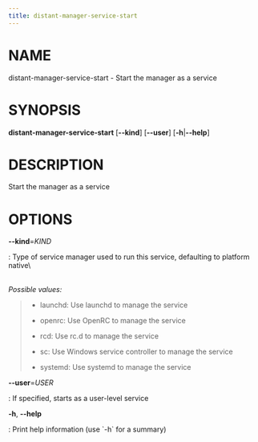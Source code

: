 ```yaml
---
title: distant-manager-service-start
---
```


# NAME

distant-manager-service-start - Start the manager as a service

# SYNOPSIS

**distant-manager-service-start** \[**\--kind**\] \[**\--user**\]
\[**-h**\|**\--help**\]

# DESCRIPTION

Start the manager as a service

# OPTIONS

**\--kind**=*KIND*

:   Type of service manager used to run this service, defaulting to
    platform native\

\
*Possible values:*

> -   launchd: Use launchd to manage the service
>
> -   openrc: Use OpenRC to manage the service
>
> -   rcd: Use rc.d to manage the service
>
> -   sc: Use Windows service controller to manage the service
>
> -   systemd: Use systemd to manage the service

**\--user**=*USER*

:   If specified, starts as a user-level service

**-h**, **\--help**

:   Print help information (use \`-h\` for a summary)

